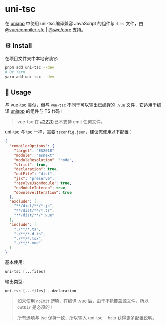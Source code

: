 # uni-tsc

在 [uniapp](https://uniapp.dcloud.net.cn/) 中使用 uni-tsc 编译兼容 JavaScript 的组件与 `d.ts` 文件，由 
[@vue/compiler-sfc](https://www.npmjs.com/package/@vue/compiler-sfc) |
[@swc/core](https://www.npmjs.com/package/@swc/core) 支持。
## ⚙️ Install

在项目文件夹中本地安装它:

```bash
pnpm add uni-tsc --dev
# Or Yarn
yarn add uni-tsc --dev
```

## 📖 Usage

与 [vue-tsc](https://www.npmjs.com/package/vue-tsc) 类似，但与 `vue-tsc` 不同于可以输出已编译的 `.vue` 文件，它适用于编译 [uniapp](https://uniapp.dcloud.net.cn/) 的组件与 TS 代码！

> vue-tsc 在 [#2220](https://github.com/vuejs/language-tools/pull/2220) 已不支持 emit 任何文件。

uni-tsc 与 tsc 一样，需要 `tsconfig.json`，建议您使用以下配置：

```json
{
  "compilerOptions": {
    "target": "ES2018",
    "module": "esnext",
    "moduleResolution": "node",
    "strict": true,
    "declaration": true,
    "outFile": "dist",
    "jsx": "preserve",
    "resolveJsonModule": true,
    "esModuleInterop": true,
    "downlevelIteration": true
  },
  "exclude": [
    "**/dist/**/*.js",
    "**/dist/**/*.ts",
    "**/dist/**/*.vue"
  ],
  "include": [
    "./**/*.ts",
    "./**/*.d.ts",
    "./**/*.tsx",
    "./**/*.vue"
  ]
}

```

基本使用:

`uni-tsc [...files]`

输出类型:

`uni-tsc [...files] --declaration`

> 如未使用 `noEmit` 选项，在编译 .vue 后，由于不能覆盖源文件，所以 `outDir` 是必须的！

> 所有选项与 tsc 保持一致，所以输入 uni-tsc --help 获得更多配置说明。
